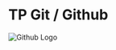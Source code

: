 # TP Git / Github

![Github Logo](https://dyw7ncnq1en5l.cloudfront.net/optim/news/75/75755/-c-github.jpg)
